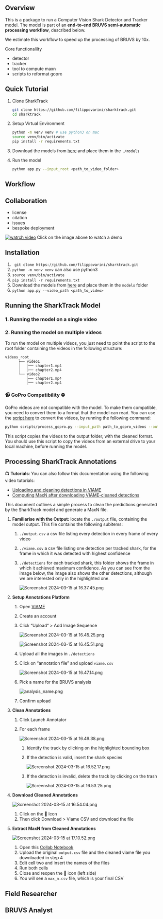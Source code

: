 ## Overview
This is a package to run a Computer Vision Shark Detector and Tracker model. The model is part of an **end-to-end BRUVS semi-automatic processing workflow**, described below.

We estimate this workflow to speed up the processing of BRUVS by 10x.

Core functionalilty
- detector
- tracker
- tool to compute maxn
- scripts to reformat gopro

## Quick Tutorial
1. Clone SharkTrack
    ```bash
    git clone https://github.com/filippovarini/sharktrack.git
    cd sharktrack
    ```
2. Setup Virtual Environment
    ```bash
    python -m venv venv # use python3 on mac
    source venv/bin/activate
    pip install -r requirements.txt
    ```
3. Download the models from [here](https://drive.google.com/drive/folders/1KE5ko9XaSc6q1dDtWrB1gB8RKWjJKkcx?usp=sharing) and place them in the `./models`

4. Run the model
    ```bash
    python app.py --input_root <path_to_video_folder>
    ```
     
    
## Workflow


## Collaboration
- license
- citation
- issues
- bespoke deployment

[![watrch video](static/video_screenshot.png)](https://drive.google.com/file/d/1b_74wdPXyJPe2P-m1c45jjsV2C5Itr-R/view?usp=sharing)
Click on the image above to watch a demo

## Installation
1. ` git clone https://github.com/filippovarini/sharktrack.git`
2. `python -m venv venv` can also use python3
3. `source venv/bin/activate`
4. `pip install -r requirements.txt`
5. Download the models from [here](https://drive.google.com/drive/folders/1KE5ko9XaSc6q1dDtWrB1gB8RKWjJKkcx?usp=sharing) and place them in the `models` folder
5. `python app.py --video_path <path_to_video>`

## Running the SharkTrack Model

### 1. Running the model on a single video

### 2. Running the model on multiple videos
To run the model on multiple videos, you just need to point the script to the root folder containing the videos in the following structure:
```
videos_root
      ├── video1
      │   ├── chapter1.mp4
      │   ├── chapter2.mp4
      └── video2
          ├── chapter1.mp4
          ├── chapter2.mp4

```

### 📹 GoPro Compatibility ⛔️
GoPro videos are not compatible with the model. To make them compatible, you need to convert them to a format that the model can read. You can use the [script here](./scripts/process_gopro.py) to convert the videos, by running the following command:
```bash
python scripts/process_gopro.py --input_path path_to_gopro_videos --output_path path_to_output_folder
```
This script copies the videos to the output folder, with the cleaned format. You should use this script to copy the videos from an external drive to your local machine, before running the model. 

## Processing SharkTrack Annotations


📺 **Tutorials**:
You can also follow this documentation using the following video tutorials:

- [Uploading and cleaning detections in VIAME](https://drive.google.com/file/d/16Zw69ELvA1_pBhfcbQsjo1nc_7EBYZl2/view?usp=sharing)
- [Computing MaxN after downloading VIAME-cleaned detections](https://drive.google.com/file/d/1DCT3vCAbAH4T8wTiMjgWUc7-lZEpgz9U/view?usp=drive_link)

This document outlines a simple process to clean the predictions generated by the SharkTrack model and generate a MaxN file.

1. **Familiarise with the Output:** locate the `./output` file, containing the model output. This file contains the following subitems:
    1. `./output.csv` a csv file listing every detection in every frame of every video
    2. `./viame.csv` a csv file listing one detection per tracked shark, for the frame in which it was detected with highest confidence
    3. `./detections` for each tracked shark, this folder shows the frame in which it achieved maximum confidence. As you can see from the image below, the image also shows the other detections, although we are interested only in the highlighted one.
        
        ![Screenshot 2024-03-15 at 16.37.45.png](static/Screenshot_2024-03-15_at_16.37.45.png)
        
2. **Setup Annotations Platform**
    1. Open [VIAME](https://viame.kitware.com/)
    2. Create an account
    3. Click “Upload“ > Add Image Sequence
        
        ![Screenshot 2024-03-15 at 16.45.25.png](static/Screenshot_2024-03-15_at_16.45.25.png)
        
        ![Screenshot 2024-03-15 at 16.45.51.png](static/Screenshot_2024-03-15_at_16.45.51.png)
        
    4. Upload all the images in `./detections`
    5. Click on “annotation file” and upload `viame.csv`
        
        ![Screenshot 2024-03-15 at 16.47.14.png](static/Screenshot_2024-03-15_at_16.47.14.png)
        
    6. Pick a name for the BRUVS analysis

        ![analysis_name.png](static/analysis_name.png)
    7. Confirm upload
3. **Clean Annotations**
    1. Click Launch Annotator
    2. For each frame
        
        ![Screenshot 2024-03-15 at 16.49.38.png](static/Screenshot_2024-03-15_at_16.49.38.png)
        
        1. Identify the track by clicking on the highlighted bounding box
        2. If the detection is valid, insert the shark species
            
            ![Screenshot 2024-03-15 at 16.52.17.png](static/Screenshot_2024-03-15_at_16.52.17.png)
            
        3. If the detection is invalid, delete the track by clicking on the trash
            
            ![Screenshot 2024-03-15 at 16.53.25.png](static/Screenshot_2024-03-15_at_16.53.25.png)
            
4. **Download Cleaned Annotations**
    
    ![Screenshot 2024-03-15 at 16.54.04.png](static/Screenshot_2024-03-15_at_16.54.04.png)
    
    1. Click on the 💾 Icon
    2. Then click Download > Viame CSV and download the file
5. **Extract MaxN from Cleaned Annotations**
    
    ![Screenshot 2024-03-15 at 17.10.52.png](static/Screenshot_2024-03-15_at_17.10.52.png)
    
    1. Open this [Collab Notebook](https://colab.research.google.com/drive/1oiJgt1TZnBoKLi3PCZBKtiH0NnRsb-0Z?authuser=0#scrollTo=qfJdcsy_D5i1)
    2. Upload the original `output.csv` file and the cleaned viame file you downloaded in step 4
    3. Edit cell two and insert the names of the files
    4. Run both cells
    5. Close and reopen the 📁 icon (left side)
    6. You will see a `max_n.csv` file, which is your final CSV

## Field Researcher
## BRUVS Analyst